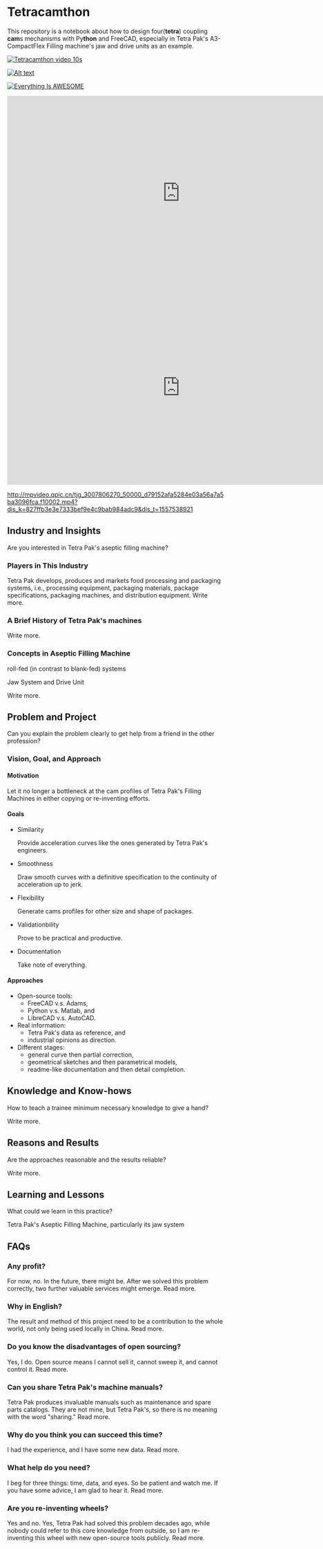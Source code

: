 # Tetracamthon

This repository is a notebook about how to design four(**tetra**) coupling 
**cam**s mechanisms with Py**thon** and FreeCAD, especially in Tetra Pak's 
A3-CompactFlex Filling machine's jaw and drive units as an example.



[![Tetracamthon video 10s](https://mp.weixin.qq.com/mp/videoplayer?action=get_mp_video_cover&vid=wxv_801815896934318081)](http://mp.weixin.qq.com/mp/video?__biz=MzAwNzgwNjI3MA==&mid=100000987&sn=c98d6ab8480362eb4befa4b359b728cb&vid=wxv_801815896934318081&idx=1&vidsn=546b1ffe0f85f4fdc77b9584745a8682&fromid=1&scene=20&xtrack=1#wechat_redirect "What do Tetra Pak Jaw and Drive look like? How do they move?")

[![Alt text](https://mp.weixin.qq.com/mp/videoplayer?action=get_mp_video_cover&vid=wxv_801815896934318081)](http://mpvideo.qpic.cn/tjg_3007806270_50000_d79152afa5284e03a56a7a5ba3096fca.f10002.mp4?dis_k=827ffb3e3e7333bef9e4c9bab984adc9&dis_t=1557538921)

[![Everything Is AWESOME](http://i.imgur.com/Ot5DWAW.png)](https://youtu.be/StTqXEQ2l-Y?t=35s "Everything Is AWESOME")

<iframe 
    height=450 
    width=800 
    src="http://mpvideo.qpic.cn/tjg_3007806270_50000_d79152afa5284e03a56a7a5ba3096fca.f10002.mp4?dis_k=019959d960063e80571c99b5d1b4036d&dis_t=1557484926" 
    frameborder=0 
    allowfullscreen> 
</iframe>

<iframe 
    height=450 
    width=800 
    src="http://mpvideo.qpic.cn/tjg_3007806270_50000_d79152afa5284e03a56a7a5ba3096fca.f10002.mp4?dis_k=827ffb3e3e7333bef9e4c9bab984adc9&dis_t=1557538921" 
    frameborder=0 
    allowfullscreen> 
</iframe>

http://mpvideo.qpic.cn/tjg_3007806270_50000_d79152afa5284e03a56a7a5ba3096fca.f10002.mp4?dis_k=827ffb3e3e7333bef9e4c9bab984adc9&dis_t=1557538921

## Industry and Insights

Are you interested in Tetra Pak's aseptic filling machine?

### Players in This Industry

Tetra Pak develops, produces and markets food processing and packaging systems, i.e., processing equipment, packaging materials, package specifications, packaging machines, and distribution equipment. Write more.

### A Brief History of Tetra Pak's machines

Write more.

### Concepts in Aseptic Filling Machine

roll-fed (in contrast to blank-fed) systems

Jaw System and Drive Unit

Write more.

## Problem and Project

Can you explain the problem clearly to get help from a friend in the other profession?

### Vision, Goal, and Approach

#### Motivation

Let it no longer a bottleneck at the cam profiles of Tetra Pak's Filling Machines in either copying or re-inventing efforts.

#### Goals

- Similarity

  Provide acceleration curves like the ones generated by Tetra Pak's engineers.

- Smoothness

  Draw smooth curves with a definitive specification to the continuity of acceleration up to jerk.

- Flexibility

  Generate cams profiles for other size and shape of packages.

- Validationbility

  Prove to be practical and productive.

- Documentation

  Take note of everything.

#### Approaches

- Open-source tools: 
  - FreeCAD v.s. Adams,
  - Python v.s. Matlab, and
  - LibreCAD v.s. AutoCAD.
- Real information: 
  - Tetra Pak's data as reference, and
  - industrial opinions as direction.
- Different stages: 
  - general curve then partial correction, 
  - geometrical sketches and then parametrical models, 
  - readme-like documentation and then detail completion. 

## Knowledge and Know-hows

How to teach a trainee minimum necessary knowledge to give a hand?

Write more.

## Reasons and Results

Are the approaches reasonable and the results reliable?

Write more.

## Learning and Lessons

What could we learn in this practice?

Tetra Pak's Aseptic Filling Machine, particularly its jaw system

## FAQs

### Any profit? 

For now, no. In the future, there might be. After we solved this problem correctly, two further valuable services might emerge. Read more.

### Why in English?

The result and method of this project need to be a contribution to the whole world, not only being used locally in China. Read more.

### Do you know the disadvantages of open sourcing?

Yes, I do. Open source means I cannot sell it, cannot sweep it, and cannot control it. Read more.

### Can you share Tetra Pak's machine manuals?

Tetra Pak produces invaluable manuals such as maintenance and spare parts catalogs. They are not mine, but Tetra Pak's, so there is no meaning with the word "sharing." Read more.

### Why do you think you can succeed this time?

I had the experience, and I have some new data. Read more.

### What help do you need?

I beg for three things: time, data, and eyes. So be patient and watch me. If you have some advice, I am glad to hear it. Read more.

### Are you re-inventing wheels?

Yes and no. Yes, Tetra Pak had solved this problem decades ago, while nobody could refer to this core knowledge from outside, so I am re-inventing this wheel with new open-source tools publicly. Read more.
